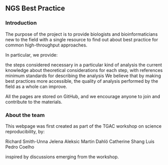 ## NGS Best Practice

### Introduction

The purpose of the project is to provide biologists and bioinformaticians new to the field with a single resource to find out about best practice for common high-throughput approaches.

In particular, we provide:

the steps considered necessary in a particular kind of analysis
the current knowledge about theoretical considerations for each step, with references
minimum standards for describing the analysis
We believe that by making best practices more accessible, the quality of analysis performed by the field as a whole can improve.

All the pages are stored on GitHub, and we encourage anyone to join and contribute to the materials.

### About the team

This webpage was first created as part of the TGAC workshop on science reproducibility, by:

Richard Smith-Unna
Jelena Aleksic
Martin Dahlö
Catherine Shang
Luis Pedro Coelho

inspired by discussions emerging from the workshop.
